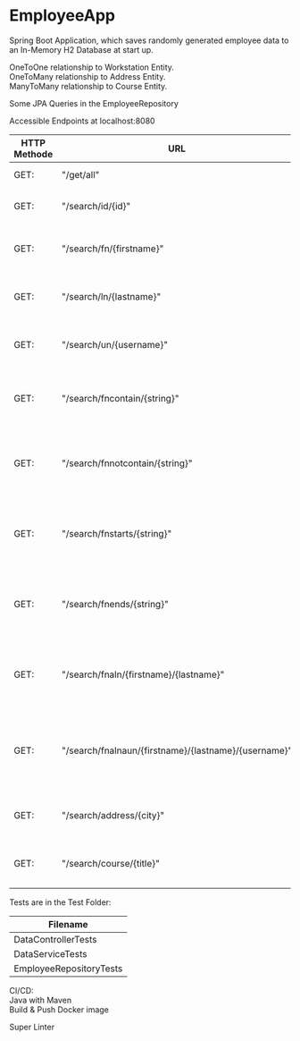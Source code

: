 # EmployeeApp
Spring Boot Application, which saves randomly generated employee data to an In-Memory H2 Database at start up.  
  
OneToOne relationship to Workstation Entity.  
OneToMany relationship to Address Entity.  
ManyToMany relationship to Course Entity.  
  
Some JPA Queries in the EmployeeRepository
  
  
Accessible Endpoints at localhost:8080  
  
| HTTP Methode | URL                                               | Decription                                        |
| --- |---------------------------------------------------|---------------------------------------------------|
| GET: | "/get/all"                                        | List all Data                                     |
| GET: | "/search/id/{id}"                                 | Get one Employee by ID                            |
| GET: | "/search/fn/{firstname}"                          | List Employee by Firstname                        |
| GET: | "/search/ln/{lastname}"                           | List Employee by Lastname                         |
| GET: | "/search/un/{username}"                           | List Employee by Username                         |
| GET: | "/search/fncontain/{string}"                      | List Employee containing string in Firstname      |
| GET: | "/search/fnnotcontain/{string}"                   | List Employee not containing string in Firstname  |
| GET: | "/search/fnstarts/{string}"                       | List Employee starting with string in Firstname   |
| GET: | "/search/fnends/{string}"                         | List Employee ending with string in Firstname     |
| GET: | "/search/fnaln/{firstname}/{lastname}"            | List Employee by Firstname and Lastname           |
| GET: | "/search/fnalnaun/{firstname}/{lastname}/{username}" | List Employee by Firstname, Lastname and Username |
| GET: | "/search/address/{city}"                         | List Employee by City of Addresses                |
| GET: | "/search/course/{title}"                         | List Employee by Title of Courses                 |
  
  
Tests are in the Test Folder:  
  
| Filename |
| --- |
| DataControllerTests |
| DataServiceTests |
| EmployeeRepositoryTests |
  
  
CI/CD:  
Java with Maven  
Build & Push Docker image  
  
Super Linter
